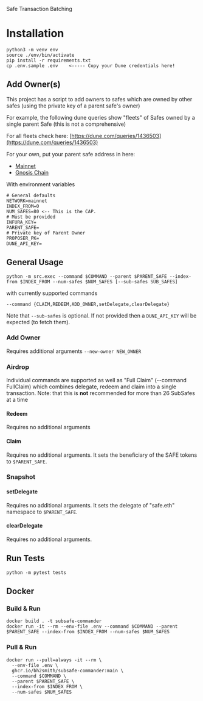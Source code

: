 Safe Transaction Batching

# Installation

```shell
python3 -m venv env
source ./env/bin/activate
pip install -r requirements.txt
cp .env.sample .env    <----- Copy your Dune credentials here!
```

## Add Owner(s)

This project has a script to add owners to safes which are owned by other safes
(using the private key of a parent safe's owner)

For example, the following dune queries show "fleets" of Safes owned by a single parent Safe
(this is not a comprehensive)

For all fleets check here: [https://dune.com/queries/1436503](https://dune.com/queries/1436503)

For your own, put your parent safe address in here:

- [Mainnet](https://dune.com/queries/1436503?Blockchain=ethereum)
- [Gnosis Chain](https://dune.com/queries/1436503?Blockchain=gnosis)

With environment variables

```shell
# General defaults
NETWORK=mainnet
INDEX_FROM=0
NUM_SAFES=80 <-- This is the CAP.
# Must be provided
INFURA_KEY=
PARENT_SAFE=
# Private key of Parent Owner
PROPOSER_PK=
DUNE_API_KEY=
```

## General Usage

```shell
python -m src.exec --command $COMMAND --parent $PARENT_SAFE --index-from $INDEX_FROM --num-safes $NUM_SAFES [--sub-safes SUB_SAFES]
```

with currently supported commands

```shell
--command {CLAIM,REDEEM,ADD_OWNER,setDelegate,clearDelegate}
```

Note that `--sub-safes` is optional. If not provided then a `DUNE_API_KEY` will be expected (to
fetch them).

### Add Owner

Requires additional arguments `--new-owner NEW_OWNER`

### Airdrop

Individual commands are supported as well as "Full Claim" (--command FullClaim)
which combines delegate, redeem and claim into a single transaction. 
Note: that this is **not** recommended for more than 26 SubSafes at a time

#### Redeem

Requires no additional arguments

#### Claim

Requires no additional arguments. It sets the beneficiary of the SAFE tokens to `$PARENT_SAFE`.

### Snapshot

#### setDelegate

Requires no additional arguments. It sets the delegate of "safe.eth" namespace to `$PARENT_SAFE`.

#### clearDelegate

Requires no additional arguments.

## Run Tests

```shell
python -m pytest tests
```

## Docker

### Build & Run

```shell
docker build . -t subsafe-commander
docker run -it --rm --env-file .env --command $COMMAND --parent $PARENT_SAFE --index-from $INDEX_FROM --num-safes $NUM_SAFES
```

### Pull & Run

```shell
docker run --pull=always -it --rm \
  --env-file .env \
  ghcr.io/bh2smith/subsafe-commander:main \
  --command $COMMAND \
  --parent $PARENT_SAFE \
  --index-from $INDEX_FROM \
  --num-safes $NUM_SAFES
```
 